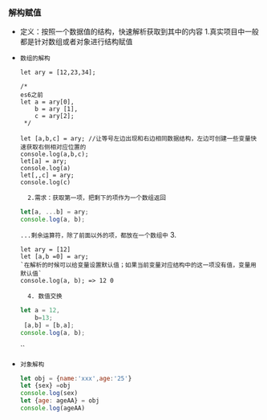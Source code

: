 ### **解构赋值**

- 定义：按照一个数据值的结构，快速解析获取到其中的内容
    1.真实项目中一般都是针对数组或者对象进行结构赋值

+ `数组的解构`

    ```javasript
    let ary = [12,23,34];

    /*
    es6之前
    let a = ary[0],
        b = ary [1],
        c = ary[2];
     */

    let [a,b,c] = ary; //让等号左边出现和右边相同数据结构，左边可创建一些变量快速获取右侧相对应位置的
    console.log(a,b,c);
    let[a] = ary;
    console.log(a)
    let[,,c] = ary;
    console.log(c)
    ```
        2.需求：获取第一项，把剩下的项作为一个数组返回

    ```javascript
    let[a, ...b] = ary;
    console.log(a, b);

    ```
    `...剩余运算符，除了前面以外的项，都放在一个数组中`
        3.
    ```javascrpt
    let ary = [12]
    let [a,b =0] = ary;
    `在解析的时候可以给变量设置默认值；如果当前变量对应结构中的这一项没有值，变量用默认值`
    console.log(a, b); => 12 0
    ```
        4. 数值交换
    ```javascript
    let a = 12,
        b=13;
     [a,b] = [b,a];
    console.log(a, b);
    ```
    ``
+ `对象解构`

    ```javascript
    let obj = {name:'xxx',age:'25'}
    let {sex} =obj
    console.log(sex)
    let {age: ageAA} = obj
    console.log(ageAA)
    ```


